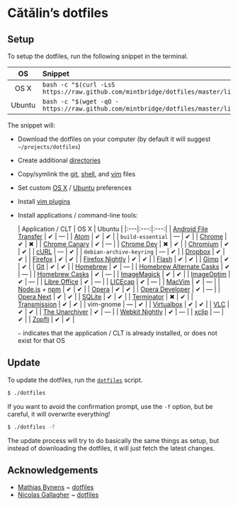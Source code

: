 # Cătălin’s dotfiles

## Setup

To setup the dotfiles, run the following snippet in the terminal.

| OS | Snippet |
|:---:|:---|
| OS X | `bash -c "$(curl -LsS https://raw.github.com/mintbridge/dotfiles/master/lib/dotfiles)"` |
| Ubuntu | `bash -c "$(wget -qO - https://raw.github.com/mintbridge/dotfiles/master/lib/dotfiles)"` |

The snippet will:

* Download the dotfiles on your computer (by default it will suggest `~/projects/dotfiles`)
* Create additional [directories](https://github.com/mintbridge/dotfiles/blob/29bdcbc72260321013d89654283000666052be83/lib/dotfiles.sh#L29-L34)
* Copy/symlink the [git](git), [shell](shell), and [vim](vim) files
* Set custom [OS X](lib/osx/set_preferences.sh) / [Ubuntu](lib/ubuntu/set_preferences.sh) preferences
* Install [vim plugins](vim/vim/plugins)
* Install applications / command-line tools:

  | Application / CLT | OS X | Ubuntu |
|:---|:---:|:---:|
| [Android File Transfer](http://www.android.com/filetransfer/) | ✔ | — |
| [Atom](https://atom.io/) | ✔ | ✔ |
| `build-essential` | — | ✔ |
| [Chrome](https://www.google.com/chrome) | ✔ | ✖ |
| [Chrome Canary](https://www.google.com/intl/en/chrome/browser/canary.html) | ✔ | — |
| [Chrome Dev](http://www.chromium.org/getting-involved/dev-channel) | ✖ |  ✔ |
| [Chromium](http://www.chromium.org/) | ✔ | ✔ |
| [cURL](http://curl.haxx.se/) | ― | ✔ |
| `debian-archive-keyring` | ― | ✔ |
| [Dropbox](https://www.dropbox.com/) | ✔ | ✔ |
| [Firefox](http://www.mozilla.org/firefox/) | ✔ | ✔ |
| [Firefox Nightly](http://nightly.mozilla.org/) | ✔ | ✔ |
| [Flash](http://get.adobe.com/flashplayer/) | ✔ | ✔ |
| [Gimp](http://www.gimp.org/) | ✔ | ✔ |
| [Git](http://git-scm.com/) | ✔ | ✔ |
| [Homebrew](http://brew.sh/) | ✔ | ― |
| [Homebrew Alternate Casks](https://github.com/caskroom/homebrew-versions) | ✔ | ― |
| [Homebrew Casks](http://caskroom.io/) | ✔ | ― |
| [ImageMagick](http://www.imagemagick.org/) | ✔ | ✔ |
| [ImageOptim](http://imageoptim.com/) | ✔ | ― |
| [Libre Office](https://www.libreoffice.org/) | ✔ | ― |
| [LICEcap](http://www.cockos.com/licecap/) | ✔ | ― |
| [MacVim](https://code.google.com/p/macvim/) | ✔ | ― |
| [Node.js](http://nodejs.org/) + [npm](https://www.npmjs.org/) | ✔ | ✔ |
| [Opera](http://www.opera.com/) | ✔ | ✔ |
| [Opera Developer](http://www.opera.com/developer) | ✔ | ― |
| [Opera Next](http://www.opera.com/next) | ✔ | ✔ |
| [SQLite](http://www.sqlite.org/) | ✔ | ✔ |
| [Terminator](http://gnometerminator.blogspot.co.uk/p/introduction.html) | ✖ | ✔ |
| [Transmission](http://www.transmissionbt.com/) | ✔ | ✔ |
| vim-gnome | ― | ✔ |
| [Virtualbox](https://www.virtualbox.org/) | ✔ | ✔ |
| [VLC](http://www.videolan.org/vlc/index.html) | ✔ | ✔ |
| [The Unarchiver](http://wakaba.c3.cx/s/apps/unarchiver) | ✔ | ― |
| [Webkit Nightly](http://nightly.webkit.org/) | ✔ | ― |
| [xclip](http://sourceforge.net/projects/xclip/) | ― | ✔ |
| [Zopfli](http://code.google.com/p/zopfli/) | ✔ | ✔ |

  `―` indicates that the application / CLT is already installed, or does not
      exist for that OS


## Update

To update the dotfiles, run the [`dotfiles`](lib/dotfiles) script.

```bash
$ ./dotfiles
```

If you want to avoid the confirmation prompt, use the `-f` option, but be
careful, it will overwrite everything!

```bash
$ ./dotfiles -f
```

The update process will try to do basically the same things as setup, but
instead of downloading the dotfiles, it will just fetch the latest changes.

## Acknowledgements

* [Mathias Bynens](https://github.com/mathiasbynens) ~
  [dotfiles](https://github.com/mathiasbynens/dotfiles)
* [Nicolas Gallagher](https://github.com/necolas) ~
  [dotfiles](https://github.com/necolas/dotfiles)

